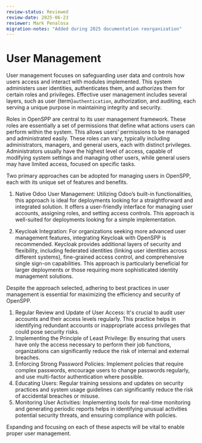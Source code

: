 ```yaml
---
review-status: Reviewed
review-date: 2025-06-23
reviewer: Mark Penalosa
migration-notes: "Added during 2025 documentation reorganization"
---
```


# User Management

User management focuses on safeguarding user data and controls how users access and interact with modules implemented. This system administers user identities, authenticates them, and authorizes them for certain roles and privileges. Effective user management includes several layers, such as user {term}`authentication`, authorization, and auditing, each serving a unique purpose in maintaining integrity and security.

Roles in OpenSPP are central to its user management framework. These roles are essentially a set of permissions that define what actions users can perform within the system. This allows users’ permissions to be managed and administrated easily. These roles can vary, typically including administrators, managers, and general users, each with distinct privileges. Administrators usually have the highest level of access, capable of modifying system settings and managing other users, while general users may have limited access, focused on specific tasks.

Two primary approaches can be adopted for managing users in OpenSPP, each with its unique set of features and benefits.

1. Native Odoo User Management: Utilizing Odoo’s built-in functionalities, this approach is ideal for deployments looking for a straightforward and integrated solution. It offers a user-friendly interface for managing user accounts, assigning roles, and setting access controls. This approach is well-suited for deployments looking for a simple implementation.

2. Keycloak Integration: For organizations seeking more advanced user management features, integrating Keycloak with OpenSPP is recommended. Keycloak provides additional layers of security and flexibility, including federated identities (linking user identities across different systems), fine-grained access control, and comprehensive single sign-on capabilities. This approach is particularly beneficial for larger deployments or those requiring more sophisticated identity management solutions.

Despite the approach selected, adhering to best practices in user management is essential for maximizing the efficiency and security of OpenSPP.

1. Regular Review and Update of User Access: It's crucial to audit user accounts and their access levels regularly. This practice helps in identifying redundant accounts or inappropriate access privileges that could pose security risks.
2. Implementing the Principle of Least Privilege: By ensuring that users have only the access necessary to perform their job functions, organizations can significantly reduce the risk of internal and external breaches.
3. Enforcing Strong Password Policies: Implement policies that require complex passwords, encourage users to change passwords regularly, and use multi-factor authentication where possible.
4. Educating Users: Regular training sessions and updates on security practices and system usage guidelines can significantly reduce the risk of accidental breaches or misuse.
5. Monitoring User Activities: Implementing tools for real-time monitoring and generating periodic reports helps in identifying unusual activities potential security threats, and ensuring compliance with policies.

Expanding and focusing on each of these aspects will be vital to enable proper user management.

